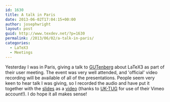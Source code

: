 ```yaml
---
id: 1630
title: A talk in Paris
date: 2013-06-02T17:04:15+00:00
author: josephwright
layout: post
guid: http://www.texdev.net/?p=1630
permalink: /2013/06/02/a-talk-in-paris/
categories:
  - LaTeX3
  - Meetings
---
```

Yesterday I was in Paris, giving a talk to [GUTenberg](http://gutenberg.eu.org/) about LaTeX3 as part of their user meeting. The event was very well attended, and 'official' video recording will be available of all of the presentations. People seem very keen to hear talk I was giving, so I recorded the audio and have put it together with the [slides](http://www.texdev.net/wp-content/uploads/2013/06/2013-06-01-LaTeX3.pdf) as a [video](https://vimeo.com/67504395) (thanks to [UK-TUG](http://uk.tug.org) for use of their Vimeo account!). I do hope it all makes sense!
